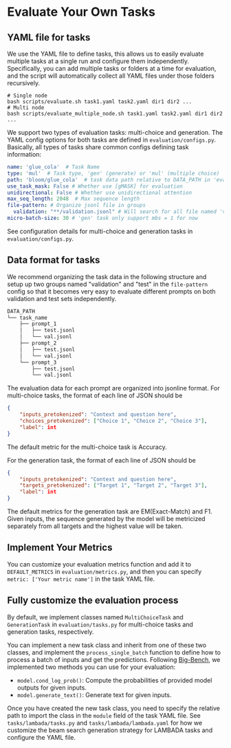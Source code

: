 # Evaluate Your Own Tasks

## YAML file for tasks

We use the YAML file to define tasks, this allows us to easily evaluate multiple tasks at a single run and configure them independently. Specifically, you can add multiple tasks or folders  at a time for evaluation, and the script will automatically collect all YAML files under those folders recursively.

```
# Single node
bash scripts/evaluate.sh task1.yaml task2.yaml dir1 dir2 ...
# Multi node
bash scripts/evaluate_multiple_node.sh task1.yaml task2.yaml dir1 dir2 ...
```

We support two types of evaluation tasks: multi-choice and generation. The YAML config options for both tasks are defined in `evaluation/configs.py`. Basically, all types of tasks share common configs defining task information:

```yaml
name: 'glue_cola'  # Task Name
type: 'mul'  # Task type, 'gen' (generate) or 'mul' (multiple choice)
path: 'bloom/glue_cola'  # task data path relative to DATA_PATH in 'evaluate.sh'
use_task_mask: False # Whether use [gMASK] for evaluation
unidirectional: False # Whether use unidirectional attention
max_seq_length: 2048  # Max sequence length
file-pattern: # Organize jsonl file in groups
  validation: "**/validation.jsonl" # Will search for all file named 'validation.jsonl' in `DATA_PATH/bloom/glue_cola` using glob.glob()
micro-batch-size: 30 # 'gen' task only support mbs = 1 for now
```

See configuration details for multi-choice and generation tasks in `evaluation/configs.py`.

## Data format for tasks

We recommend organizing the task data in the following structure and setup up two groups named "validation" and "test" in the `file-pattern` config so that it becomes very easy to evaluate different prompts on both validation and test sets independently.

```bash
DATA_PATH
└── task_name
    ├── prompt_1
    │   ├── test.jsonl
    │   └── val.jsonl
    ├── prompt_2
    │   ├── test.jsonl
    │   └── val.jsonl
    └── prompt_3
        ├── test.jsonl
        └── val.jsonl
```

The evaluation data for each prompt are organized into jsonline format. For multi-choice tasks, the format of each line of JSON should be

```json
{
    "inputs_pretokenized": "Context and question here",
    "choices_pretokenized": ["Choice 1", "Choice 2", "Choice 3"],
    "label": int
}
```

The default metric for the multi-choice task is Accuracy.

For the generation task, the format of each line of JSON should be

```json
{
    "inputs_pretokenized": "Context and question here",
    "targets_pretokenized": ["Target 1", "Target 2", "Target 3"],
    "label": int
}
```

The default metrics for the generation task are EM(Exact-Match) and F1. Given inputs, the sequence generated by the model will be metricized separately from all targets and the highest value will be taken.


## Implement Your Metrics

You can customize your evaluation metrics function and add it to `DEFAULT_METRICS` in `evaluation/metrics.py`, and then you can specify `metric: ['Your metric name']` in the task YAML file.

## Fully customize the evaluation process

By default, we implement classes named `MultiChoiceTask` and `GenerationTask` in `evaluation/tasks.py` for multi-choice tasks and generation tasks, respectively. 

You can implement a new task class and inherit from one of these two classes, and implement the `process_single_batch` function to define how to process a batch of inputs and get the predictions. Following [Big-Bench](https://github.com/google/BIG-bench/#creating-the-task), we implemented two methods you can use for your evaluation:

- `model.cond_log_prob()`: Compute the probabilities of provided model outputs for given inputs.
- `model.generate_text()`: Generate text for given inputs.

Once you have created the new task class, you need to specify the relative path to import the class in the `module` field of the task YAML file.  See `tasks/lambada/tasks.py` and `tasks/lambada/lambada.yaml` for how we customize the beam search generation strategy for LAMBADA tasks and configure the YAML file.

